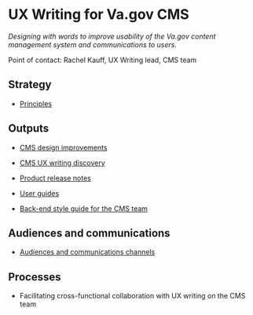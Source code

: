 # UX Writing for Va.gov CMS
*Designing with words to improve usability of the Va.gov content management system and communications to users.*

Point of contact: Rachel Kauff, UX Writing lead, CMS team

## Strategy

- [Principles](https://github.com/department-of-veterans-affairs/va.gov-team/tree/master/platform/cms/ux-writing/CMS-back-end-style-guide)

## Outputs

- [CMS design improvements](https://github.com/department-of-veterans-affairs/va.gov-team/tree/master/platform/cms/ux-writing/CMS-design-improvements)

- [CMS UX writing discovery](https://github.com/department-of-veterans-affairs/va.gov-team/blob/master/platform/cms/ux-writing/ux-writing-discovery.md)

- [Product release notes](https://github.com/department-of-veterans-affairs/va.gov-team/tree/master/platform/cms/ux-writing/product-release-notes)

- [User guides](https://github.com/department-of-veterans-affairs/va.gov-team/tree/master/platform/cms/ux-writing/user-guides)

- [Back-end style guide for the CMS team](https://github.com/department-of-veterans-affairs/va.gov-team/blob/master/platform/cms/ux-writing/back-end-style-guide.md)


## Audiences and communications 

- [Audiences and communications channels](https://github.com/department-of-veterans-affairs/va.gov-team/blob/master/platform/cms/ux-writing/audiences-communications/audiences-and-comms-channels.md)

## Processes

- Facilitating cross-functional collaboration with UX writing on the CMS team


